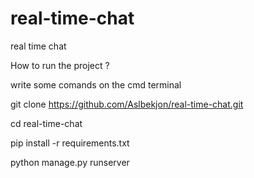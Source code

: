 # real-time-chat
real time chat

How to run the project ?

write some comands on the cmd terminal

git clone https://github.com/Aslbekjon/real-time-chat.git

cd real-time-chat

pip install -r requirements.txt

python manage.py runserver
